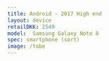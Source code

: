 ```yaml
--- 
title: Android - 2017 High end
layout: device
retailDKK: 2549
model:  Samsung Galaxy Note 8
spec: smartphone (sort)
image: /tobe
---
```




